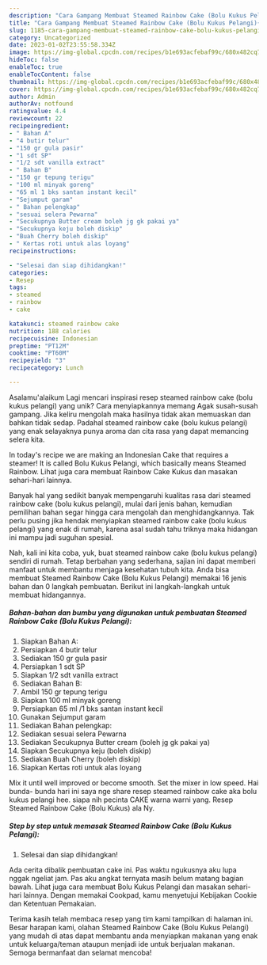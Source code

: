 ```yaml
---
description: "Cara Gampang Membuat Steamed Rainbow Cake (Bolu Kukus Pelangi){ yang Enak"
title: "Cara Gampang Membuat Steamed Rainbow Cake (Bolu Kukus Pelangi){ yang Enak"
slug: 1185-cara-gampang-membuat-steamed-rainbow-cake-bolu-kukus-pelangi-yang-enak
category: Uncategorized
date: 2023-01-02T23:55:58.334Z
image: https://img-global.cpcdn.com/recipes/b1e693acfebaf99c/680x482cq70/steamed-rainbow-cake-bolu-kukus-pelangi-foto-resep-utama.jpg
hideToc: false
enableToc: true
enableTocContent: false
thumbnail: https://img-global.cpcdn.com/recipes/b1e693acfebaf99c/680x482cq70/steamed-rainbow-cake-bolu-kukus-pelangi-foto-resep-utama.jpg
cover: https://img-global.cpcdn.com/recipes/b1e693acfebaf99c/680x482cq70/steamed-rainbow-cake-bolu-kukus-pelangi-foto-resep-utama.jpg
author: Admin
authorAv: notfound
ratingvalue: 4.4
reviewcount: 22
recipeingredient:
- " Bahan A"
- "4 butir telur"
- "150 gr gula pasir"
- "1 sdt SP"
- "1/2 sdt vanilla extract"
- " Bahan B"
- "150 gr tepung terigu"
- "100 ml minyak goreng"
- "65 ml 1 bks santan instant kecil"
- "Sejumput garam"
- " Bahan pelengkap"
- "sesuai selera Pewarna"
- "Secukupnya Butter cream boleh jg gk pakai ya"
- "Secukupnya keju boleh diskip"
- "Buah Cherry boleh diskip"
- " Kertas roti untuk alas loyang"
recipeinstructions:

- "Selesai dan siap dihidangkan!"
categories:
- Resep
tags:
- steamed
- rainbow
- cake

katakunci: steamed rainbow cake 
nutrition: 188 calories
recipecuisine: Indonesian
preptime: "PT12M"
cooktime: "PT60M"
recipeyield: "3"
recipecategory: Lunch

---
```



Asalamu'alaikum Lagi mencari inspirasi resep steamed rainbow cake (bolu kukus pelangi) yang unik? Cara menyiapkannya memang Agak susah-susah gampang. Jika keliru mengolah maka hasilnya tidak akan memuaskan dan bahkan tidak sedap. Padahal steamed rainbow cake (bolu kukus pelangi) yang enak selayaknya punya aroma dan cita rasa yang dapat memancing selera kita.


In today&#39;s recipe we are making an Indonesian Cake that requires a steamer! It is called Bolu Kukus Pelangi, which basically means Steamed Rainbow. Lihat juga cara membuat Rainbow Cake Kukus dan masakan sehari-hari lainnya.

Banyak hal yang sedikit banyak mempengaruhi kualitas rasa dari steamed rainbow cake (bolu kukus pelangi), mulai dari jenis bahan, kemudian pemilihan bahan segar hingga cara mengolah dan menghidangkannya. Tak perlu pusing jika hendak menyiapkan steamed rainbow cake (bolu kukus pelangi) yang enak di rumah, karena asal sudah tahu triknya maka hidangan ini mampu jadi suguhan spesial.


Nah, kali ini kita coba, yuk, buat steamed rainbow cake (bolu kukus pelangi) sendiri di rumah. Tetap berbahan yang sederhana, sajian ini dapat memberi manfaat untuk membantu menjaga kesehatan tubuh kita. Anda bisa membuat Steamed Rainbow Cake (Bolu Kukus Pelangi) memakai 16 jenis bahan dan 0 langkah pembuatan. Berikut ini langkah-langkah untuk membuat hidangannya.

<!--inarticleads1-->

##### Bahan-bahan dan bumbu yang digunakan untuk pembuatan Steamed Rainbow Cake (Bolu Kukus Pelangi):

1. Siapkan  Bahan A:
1. Persiapkan 4 butir telur
1. Sediakan 150 gr gula pasir
1. Persiapkan 1 sdt SP
1. Siapkan 1/2 sdt vanilla extract
1. Sediakan  Bahan B:
1. Ambil 150 gr tepung terigu
1. Siapkan 100 ml minyak goreng
1. Persiapkan 65 ml /1 bks santan instant kecil
1. Gunakan Sejumput garam
1. Sediakan  Bahan pelengkap:
1. Sediakan sesuai selera Pewarna
1. Sediakan Secukupnya Butter cream (boleh jg gk pakai ya)
1. Siapkan Secukupnya keju (boleh diskip)
1. Sediakan Buah Cherry (boleh diskip)
1. Siapkan  Kertas roti untuk alas loyang


Mix it until well improved or become smooth. Set the mixer in low speed. Hai bunda- bunda hari ini saya nge share resep steamed rainbow cake aka bolu kukus pelangi hee. siapa nih pecinta CAKE warna warni yang. Resep Steamed Rainbow Cake (Bolu Kukus) ala Ny. 

<!--inarticleads2-->

##### Step by step untuk memasak Steamed Rainbow Cake (Bolu Kukus Pelangi):


1. Selesai dan siap dihidangkan!

Ada cerita dibalik pembuatan cake ini. Pas waktu ngukusnya aku lupa nggak ngeliat jam. Pas aku angkat ternyata masih belum matang bagian bawah. Lihat juga cara membuat Bolu Kukus Pelangi dan masakan sehari-hari lainnya. Dengan memakai Cookpad, kamu menyetujui Kebijakan Cookie dan Ketentuan Pemakaian. 

Terima kasih telah membaca resep yang tim kami tampilkan di halaman ini. Besar harapan kami, olahan Steamed Rainbow Cake (Bolu Kukus Pelangi) yang mudah di atas dapat membantu anda menyiapkan makanan yang enak untuk keluarga/teman ataupun menjadi ide untuk berjualan makanan. Semoga bermanfaat dan selamat mencoba!
